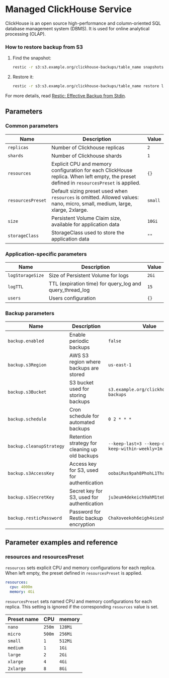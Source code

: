 # Managed ClickHouse Service

ClickHouse is an open source high-performance and column-oriented SQL database management system (DBMS).
It is used for online analytical processing (OLAP).

### How to restore backup from S3

1.  Find the snapshot:

    ```bash
    restic -r s3:s3.example.org/clickhouse-backups/table_name snapshots
    ```

2.  Restore it:

    ```bash
    restic -r s3:s3.example.org/clickhouse-backups/table_name restore latest --target /tmp/
    ```

For more details, read [Restic: Effective Backup from Stdin](https://blog.aenix.io/restic-effective-backup-from-stdin-4bc1e8f083c1).

## Parameters

### Common parameters

| Name              | Description                                                                                                                             | Value   |
| ----------------- | --------------------------------------------------------------------------------------------------------------------------------------- | ------- |
| `replicas`        | Number of Clickhouse replicas                                                                                                           | `2`     |
| `shards`          | Number of Clickhouse shards                                                                                                             | `1`     |
| `resources`       | Explicit CPU and memory configuration for each ClickHouse replica. When left empty, the preset defined in `resourcesPreset` is applied. | `{}`    |
| `resourcesPreset` | Default sizing preset used when `resources` is omitted. Allowed values: nano, micro, small, medium, large, xlarge, 2xlarge.             | `small` |
| `size`            | Persistent Volume Claim size, available for application data                                                                            | `10Gi`  |
| `storageClass`    | StorageClass used to store the application data                                                                                         | `""`    |

### Application-specific parameters

| Name             | Description                                              | Value |
| ---------------- | -------------------------------------------------------- | ----- |
| `logStorageSize` | Size of Persistent Volume for logs                       | `2Gi` |
| `logTTL`         | TTL (expiration time) for query_log and query_thread_log | `15`  |
| `users`          | Users configuration                                      | `{}`  |

### Backup parameters

| Name                     | Description                                    | Value                                                  |
| ------------------------ | ---------------------------------------------- | ------------------------------------------------------ |
| `backup.enabled`         | Enable periodic backups                        | `false`                                                |
| `backup.s3Region`        | AWS S3 region where backups are stored         | `us-east-1`                                            |
| `backup.s3Bucket`        | S3 bucket used for storing backups             | `s3.example.org/clickhouse-backups`                    |
| `backup.schedule`        | Cron schedule for automated backups            | `0 2 * * *`                                            |
| `backup.cleanupStrategy` | Retention strategy for cleaning up old backups | `--keep-last=3 --keep-daily=3 --keep-within-weekly=1m` |
| `backup.s3AccessKey`     | Access key for S3, used for authentication     | `oobaiRus9pah8PhohL1ThaeTa4UVa7gu`                     |
| `backup.s3SecretKey`     | Secret key for S3, used for authentication     | `ju3eum4dekeich9ahM1te8waeGai0oog`                     |
| `backup.resticPassword`  | Password for Restic backup encryption          | `ChaXoveekoh6eigh4siesheeda2quai0`                     |

## Parameter examples and reference

### resources and resourcesPreset

`resources` sets explicit CPU and memory configurations for each replica.
When left empty, the preset defined in `resourcesPreset` is applied.

```yaml
resources:
  cpu: 4000m
  memory: 4Gi
```

`resourcesPreset` sets named CPU and memory configurations for each replica.
This setting is ignored if the corresponding `resources` value is set.

| Preset name | CPU    | memory  |
|-------------|--------|---------|
| `nano`      | `250m` | `128Mi` |
| `micro`     | `500m` | `256Mi` |
| `small`     | `1`    | `512Mi` |
| `medium`    | `1`    | `1Gi`   |
| `large`     | `2`    | `2Gi`   |
| `xlarge`    | `4`    | `4Gi`   |
| `2xlarge`   | `8`    | `8Gi`   |
